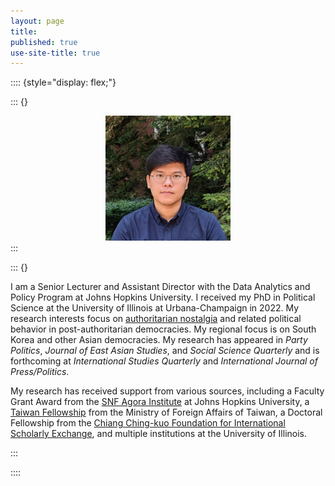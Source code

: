```yaml
---
layout: page
title: 
published: true
use-site-title: true
---
```



:::: {style="display: flex;"}

::: {}

<center>
  
<img src="assets/img/avatar.jpg" width="200" height="200" border-radius="30px" />

</center>
:::

::: {}

I am a Senior Lecturer and Assistant Director with the Data Analytics and Policy Program at Johns Hopkins University. 
I received my PhD in Political Science at the University of Illinois at Urbana-Champaign in 2022. 
My research interests focus on [authoritarian nostalgia](https://www.sanghoonkim.org/publication/dissertation/bookproject/) 
and related political behavior in post-authoritarian democracies. My regional focus is on South Korea and other Asian democracies. My research has appeared in *Party Politics*, *Journal of East Asian Studies*, and *Social Science Quarterly* and is forthcoming at _International Studies Quarterly_ and _International Journal of Press/Politics_.

My research has received support from various sources, including a Faculty Grant Award from the
[SNF Agora Institute](https://snfagora.jhu.edu) at Johns Hopkins University, a
[Taiwan Fellowship](https://taiwanfellowship.ncl.edu.tw/eng/index.aspx) from the Ministry of Foreign Affairs of Taiwan, 
a Doctoral Fellowship from the [Chiang Ching-kuo Foundation for International Scholarly Exchange](http://www.cckf.org/en/), 
and multiple institutions at the University of Illinois. 


:::

::::

